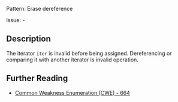 Pattern: Erase dereference

Issue: -

## Description

The iterator `iter` is invalid before being assigned. Dereferencing or comparing it with another iterator is invalid operation.

## Further Reading

* [Common Weakness Enumeration (CWE) - 664](https://cwe.mitre.org/data/definitions/664.html)